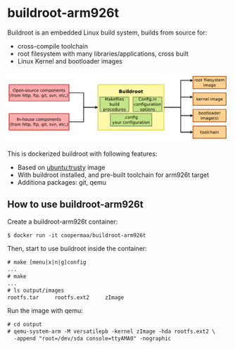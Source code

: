 # buildroot-arm926t

Buildroot is an embedded Linux build system, builds from source for:

  * cross-compile toolchain
  * root filesystem with many libraries/applications, cross built
  * Linux Kernel and bootloader images

![buildroot](../buildroot.png)

This is dockerized buildroot with following features:

  * Based on [ubuntu:trusty](https://registry.hub.docker.com/_/ubuntu/) image
  * With buildroot installed, and pre-built toolchain for arm926t target
  * Additiona packages: git, qemu

## How to use buildroot-arm926t

Create a buildroot-arm926t container:

    $ docker run -it coopermaa/buildroot-arm926t

Then, start to use buildroot inside the container:

    # make [menu|x|n|g]config
    ...
    # make
    ...
    # ls output/images
    rootfs.tar     rootfs.ext2     zImage

Run the image with qemu:

    # cd output
    # qemu-system-arm -M versatilepb -kernel zImage -hda rootfs.ext2 \
      -append "root=/dev/sda console=ttyAMA0" -nographic